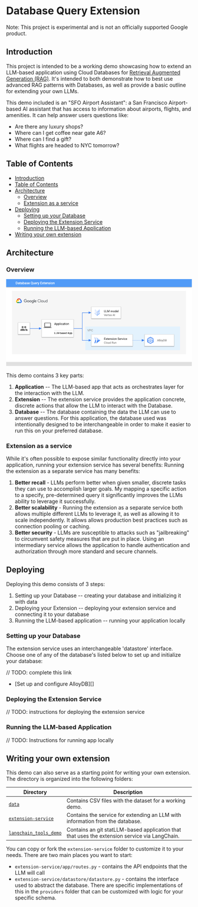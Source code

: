 # Database Query Extension

Note: This project is experimental and is not an officially supported Google
product.


## Introduction

This project is intended to be a working demo showcasing how to extend an
LLM-based application using Cloud Databases for [Retrieval Augmented Generation
(RAG)][rag]. It's intended to both demonstrate how to best use advanced RAG
patterns with Databases, as well as provide a basic outline for extending your
own LLMs.

This demo included is an "SFO Airport Assistant": a San Francisco Airport-based
AI assistant that has access to information about airports, flights, and
amenities. It can help answer users questions like:
* Are there any luxury shops?
* Where can I get coffee near gate A6?
* Where can I find a gift?
* What flights are headed to NYC tomorrow? 

[rag]: https://www.promptingguide.ai/techniques/rag

## Table of Contents
<!-- TOC depthfrom:2 -->

- [Introduction](#introduction)
- [Table of Contents](#table-of-contents)
- [Architecture](#architecture)
    - [Overview](#overview)
    - [Extension as a service](#extension-as-a-service)
- [Deploying](#deploying)
    - [Setting up your Database](#setting-up-your-database)
    - [Deploying the Extension Service](#deploying-the-extension-service)
    - [Running the LLM-based Application](#running-the-llm-based-application)
- [Writing your own extension](#writing-your-own-extension)

<!-- /TOC -->

## Architecture 

### Overview

![Overview](./architecture.png)

This demo contains 3 key parts:
1. **Application** -- The LLM-based app that acts as orchestrates layer for the
   interaction with the LLM.
1. **Extension** -- The extension service provides the application concrete,
   discrete actions that allow the LLM to interact with the Database.
1. **Database** -- The database containing the data the LLM can use to answer
   questions. For this application, the database used was intentionally designed
   to be interchangeable in order to make it easier to run this on your
   preferred database.

### Extension as a service

While it's often possible to expose similar functionality directly into your
application, running your extension service has several benefits: Running the
extension as a separate service has many benefits: 
1. **Better recall** - LLMs perform better when given smaller, discrete tasks
   they can use to accomplish larger goals. My mapping a specific action to a
   specify, pre-determined query it significantly improves the LLMs ability to
   leverage it successfully.
1. **Better scalability** - Running the extension as a separate service both
   allows multiple different LLMs to leverage it, as well as allowing it to
   scale independently. It allows allows production best practices such as
   connection pooling or caching.
1. **Better security** - LLMs are susceptible to attacks such as "jailbreaking"
   to circumvent safety measures that are put in place. Using an intermediary
   service allows the application to handle authentication and authorization
   through more standard and secure channels. 

## Deploying

Deploying this demo consists of 3 steps:
1. Setting up your Database -- creating your database and initializing it with
   data
1. Deploying your Extension -- deploying your extension service and connecting
   it to your database
1. Running the LLM-based application -- running your application locally

### Setting up your Database

The extension service uses an interchangeable 'datastore' interface. Choose one
of any of the database's listed below to set up and initialize your database:

// TODO: complete this link
* [Set up and configure AlloyDB][]

### Deploying the Extension Service

// TODO: instructions for deploying the extension service

### Running the LLM-based Application

// TODO: Instructions for running app locally

## Writing your own extension

This demo can also serve as a starting point for writing your own extension. The
directory is organized into the following folders:

| Directory                                    | Description                                                                           |
|----------------------------------------------|---------------------------------------------------------------------------------------|
| [`data`](/data)                              | Contains CSV files with the dataset for a working demo.                               |
| [`extension-service`](/extension-service)    | Contains the service for extending an LLM with information from the database.         |
| [`langchain_tools_demo`](/extension-service) | Contains an git statLLM-based application that that uses the extension service via LangChain. |

You can copy or fork the `extension-service` folder to customize it to your
needs. There are two main places you want to start:
- `extension-service/app/routes.py` - contains the API endpoints that the LLM
  will call
- `extension-service/datastore/datastore.py` - contains the interface used to
  abstract the database. There are specific implementations of this in the
  `providers` folder that can be customized with logic for your specific schema. 

